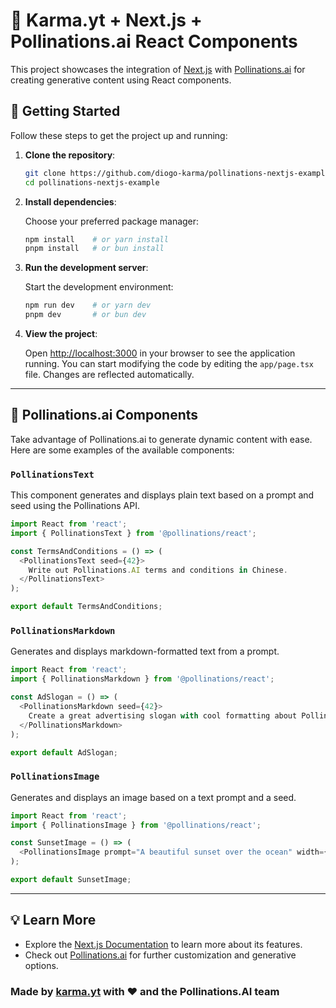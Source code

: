 # 🌟 Karma.yt + Next.js + Pollinations.ai React Components

This project showcases the integration of [Next.js](https://nextjs.org) with [Pollinations.ai](https://pollinations.ai) for creating generative content using React components.

## 🚀 Getting Started

Follow these steps to get the project up and running:

1. **Clone the repository**:

    ```bash
    git clone https://github.com/diogo-karma/pollinations-nextjs-example.git
    cd pollinations-nextjs-example
    ```

2. **Install dependencies**:

    Choose your preferred package manager:

    ```bash
    npm install    # or yarn install
    pnpm install   # or bun install
    ```

3. **Run the development server**:

    Start the development environment:

    ```bash
    npm run dev    # or yarn dev
    pnpm dev       # or bun dev
    ```

4. **View the project**:

    Open [http://localhost:3000](http://localhost:3000) in your browser to see the application running. You can start modifying the code by editing the `app/page.tsx` file. Changes are reflected automatically.

---

## 🧩 Pollinations.ai Components

Take advantage of Pollinations.ai to generate dynamic content with ease. Here are some examples of the available components:

### `PollinationsText`

This component generates and displays plain text based on a prompt and seed using the Pollinations API.

```javascript
import React from 'react';
import { PollinationsText } from '@pollinations/react';

const TermsAndConditions = () => (
  <PollinationsText seed={42}>
    Write out Pollinations.AI terms and conditions in Chinese.
  </PollinationsText>
);

export default TermsAndConditions;
```

### `PollinationsMarkdown`

Generates and displays markdown-formatted text from a prompt.

```javascript
import React from 'react';
import { PollinationsMarkdown } from '@pollinations/react';

const AdSlogan = () => (
  <PollinationsMarkdown seed={42}>
    Create a great advertising slogan with cool formatting about Pollinating in markdown.
  </PollinationsMarkdown>
);

export default AdSlogan;
```

### `PollinationsImage`

Generates and displays an image based on a text prompt and a seed.

```javascript
import React from 'react';
import { PollinationsImage } from '@pollinations/react';

const SunsetImage = () => (
  <PollinationsImage prompt="A beautiful sunset over the ocean" width={800} height={600} seed={42} />
);

export default SunsetImage;
```

---

## 💡 Learn More

- Explore the [Next.js Documentation](https://nextjs.org/docs) to learn more about its features.
- Check out [Pollinations.ai](https://pollinations.ai) for further customization and generative options.

### Made by [karma.yt](https://karma.yt) with ❤️ and the Pollinations.AI team